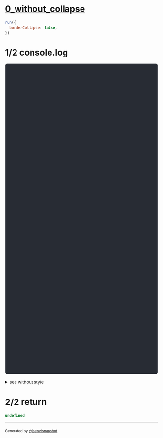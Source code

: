 # [0_without_collapse](../../border_collapse.test.mjs#L107)

```js
run({
  borderCollapse: false,
})
```

# 1/2 console.log

![img](console.log.svg)

<details>
  <summary>see without style</summary>

```console
--- top_left_empty ---
               ┌──────────────┐
  top_left     │ top_right    │
               └──────────────┘
┌─────────────┐┌──────────────┐
│ bottom_left ││ bottom_right │
└─────────────┘└──────────────┘

--- top_right_empty ---
┌─────────────┐                
│ top_left    │  top_right     
└─────────────┘                
┌─────────────┐┌──────────────┐
│ bottom_left ││ bottom_right │
└─────────────┘└──────────────┘

--- bottom_right_empty ---
┌─────────────┐┌──────────────┐
│ top_left    ││ top_right    │
└─────────────┘└──────────────┘
┌─────────────┐                
│ bottom_left │  bottom_right  
└─────────────┘                

--- bottom_left_empty ---
┌─────────────┐┌──────────────┐
│ top_left    ││ top_right    │
└─────────────┘└──────────────┘
               ┌──────────────┐
  bottom_left  │ bottom_right │
               └──────────────┘

--- all ---
┌─────────────┐┌──────────────┐
│ top_left    ││ top_right    │
└─────────────┘└──────────────┘
┌─────────────┐┌──────────────┐
│ bottom_left ││ bottom_right │
└─────────────┘└──────────────┘

--- all_3_row ---
┌──────────┐┌──────────┐┌──────────┐
│ column_a ││ column_b ││ column_c │
└──────────┘└──────────┘└──────────┘

--- all_3_column ---
┌───────┐
│ row_a │
└───────┘
┌───────┐
│ row_b │
└───────┘
┌───────┐
│ row_c │
└───────┘

--- nine_cells_middle_use_yellow_borders ---
┌─────────────┐┌────────┐┌──────────────┐
│ top_left    ││ top    ││ top_right    │
└─────────────┘└────────┘└──────────────┘
┌─────────────┐┌────────┐┌──────────────┐
│ left        ││ center ││ right        │
└─────────────┘└────────┘└──────────────┘
┌─────────────┐┌────────┐┌──────────────┐
│ bottom_left ││ bottom ││ bottom_right │
└─────────────┘└────────┘└──────────────┘

```

</details>


# 2/2 return

```js
undefined
```

---

<sub>
  Generated by <a href="https://github.com/jsenv/core/tree/main/packages/independent/snapshot">@jsenv/snapshot</a>
</sub>
